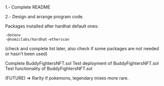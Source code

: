 1.- Complete README

2.- Design and arrange program code.

Packages installed after hardhat default ones:

    -dotenv
    -@nomiclabs/hardhat-etherscan


(check and complete list later, also check if some packages are not needed or hasn't been used)


Complete BuddyFightersNFT.sol
Test deployment of BuddyFightersNFT.sol
Test functionality of BuddyFightersNFT.sol



(FUTURE) => Rarity if pokemons, legendary mixes more rare.